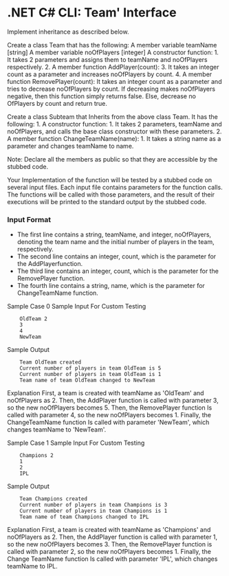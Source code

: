 # .NET C# CLI: Team' Interface

Implement inheritance as described below.

Create a class Team that has the following:
   A member variable teamName [string]
   A member variable noOfPlayers [integer]
   A constructor function:
    1. It takes 2 parameters and assigns them to teamName and noOfPlayers respectively.
    2. A member function AddPlayer(count):
    3. It takes an integer count as a parameter and increases noOfPlayers by count.
    4. A member function RemovePlayer(count):
        It takes an integer count as a parameter and tries to decrease noOfPlayers by count.
        If decreasing makes noOfPlayers negative, then this function simply returns false.
        Else, decrease no OfPlayers by count and return true.

Create a class Subteam that Inherits from the above class Team. It has the following:
    1. A constructor function:
       1. It takes 2 parameters, teamName and noOfPlayers, and calls the base class constructor with these parameters.
    2. A member function ChangeTeamName(name):
       1. It takes a string name as a parameter and changes teamName to name.

Note: Declare all the members as public so that they are accessible by the stubbed code.

Your Implementation of the function will be tested by a stubbed code on several input files. Each input file contains parameters for the function calls. The functions will be called with those parameters, and the result of their executions will be printed to the standard output by the stubbed code.

### Input Format
- The first line contains a string, teamName, and integer, noOfPlayers, denoting the team name and the initial number of players in the team, respectively.
- The second line contains an integer, count, which is the parameter for the AddPlayerfunction.
- The third line contains an integer, count, which is the parameter for the RemovePlayer function.
- The fourth line contains a string, name, which is the parameter for ChangeTeamName function.


Sample Case 0
Sample Input For Custom Testing
```
    OldTeam 2
    3
    4
    NewTeam
```

Sample Output
```
    Team OldTeam created
    Current number of players in team OldTeam is 5
    Current number of players in team OldTeam is 1
    Team name of team OldTeam changed to NewTeam
```

Explanation
First, a team is created with teamName as 'OldTeam' and noOfPlayers as 2. Then, the AddPlayer function is called with parameter 3, so the new noOfPlayers becomes 5. Then, the RemovePlayer function Is called with parameter 4, so the new noOfPlayers becomes 1. Finally, the ChangeTeamName function Is called with parameter 'NewTeam', which changes teamName to
'NewTeam'.

Sample Case 1
Sample Input For Custom Testing
```
    Champions 2
    1
    2
    IPL
```

Sample Output
```
    Team Champions created
    Current number of players in team Champions is 3
    Current number of players in team Champions is 1
    Team name of team Champions changed to IPL
```

Explanation
First, a team is created with teamName as 'Champions' and noOfPlayers as 2. Then, the AddPlayer function is called with parameter 1, so the new noOfPlayers becomes 3. Then, the RemovePlayer function is called with parameter 2, so the new noOfPlayers becomes 1. Finally, the Change TeamName function Is called with parameter 'IPL', which changes teamName to IPL.